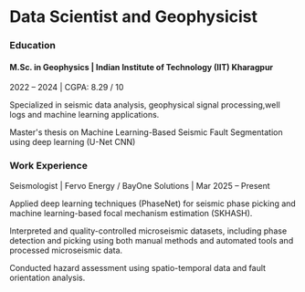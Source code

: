 # Data Scientist and Geophysicist

### Education
#### M.Sc. in Geophysics | Indian Institute of Technology (IIT) Kharagpur

2022 – 2024 | CGPA: 8.29 / 10

Specialized in seismic data analysis, geophysical signal processing,well logs and machine learning applications.

Master's thesis on Machine Learning-Based Seismic Fault Segmentation using deep learning (U-Net CNN)

### Work Experience
Seismologist | Fervo Energy / BayOne Solutions | Mar 2025 – Present

Applied deep learning techniques (PhaseNet) for seismic phase picking and machine learning-based focal mechanism estimation (SKHASH).

Interpreted and quality-controlled microseismic datasets, including phase detection and picking using both manual methods
and automated tools and processed microseismic data.

Conducted hazard assessment using spatio-temporal data and fault orientation analysis.
